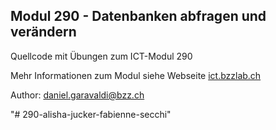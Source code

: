 ## Modul 290 - Datenbanken abfragen und verändern
Quellcode mit Übungen zum ICT-Modul 290

Mehr Informationen zum Modul siehe Webseite [ict.bzzlab.ch](http://ict.bzzlab.ch)

Author: daniel.garavaldi@bzz.ch

"# 290-alisha-jucker-fabienne-secchi" 
